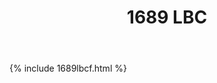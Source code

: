 ﻿---
layout: page
title: 1689 LBC
description: "The 1689 London Baptist Confession of Faith (LBCF)"
permalink: /1689lbc/
---

{% include 1689lbcf.html %}